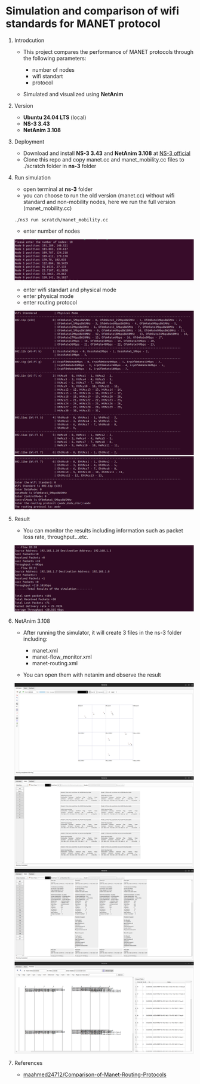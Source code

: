 # Simulation and comparison of wifi standards for MANET protocol
1. Introdcution

    + This project compares the performance of MANET protocols through the following parameters:

        + number of nodes
        + wifi standart
        + protocol

    + Simulated and visualized using **NetAnim**

2. Version

    + **Ubuntu 24.04 LTS** (local)
    + **NS-3 3.43**
    + **NetAnim 3.108**

3. Deployment

    + Download and install **NS-3 3.43** and **NetAnim 3.108** at [NS-3 official](https://www.nsnam.org/)
    + Clone this repo and copy manet.cc and manet_mobility.cc files to ./scratch folder in **ns-3** folder

4. Run simulation

    + open terminal at **ns-3** folder
    + you can choose to run the old version (manet.cc) without wifi standard and non-mobility nodes, here we run the full version (manet_mobility.cc)
    ```
    ./ns3 run scratch/manet_mobility.cc
    ```

    + enter number of nodes
    
    ![node](./image/node.png)
    
    + enter wifi standart and physical mode 
    + enter physical mode
    + enter routing protocol

    ![wifi](./image/wifi.png)
    ![mode](./image/mode.png)

5. Result

    + You can monitor the results including information such as packet loss rate, throughput...etc.

    ![result](./image/result.png)

6. NetAnim 3.108

    + After running the simulator, it will create 3 files in the ns-3 folder including:
        
        + manet.xml
        + manet-flow_monitor.xml
        + manet-routing.xml

    + You can open them with netanim and observe the result 

    ![manet](./image/manet.png)
    ![manet_routing](./image/manet_routing.png)
    ![manet_flow](./image/manet_flow.png)
    ![manet_packet](./image/manet_packet.png)

7. References
    
    + [maahmed24712/Comparison-of-Manet-Routing-Protocols](https://github.com/maahmed24712/Comparison-of-Manet-Routing-Protocols)
    